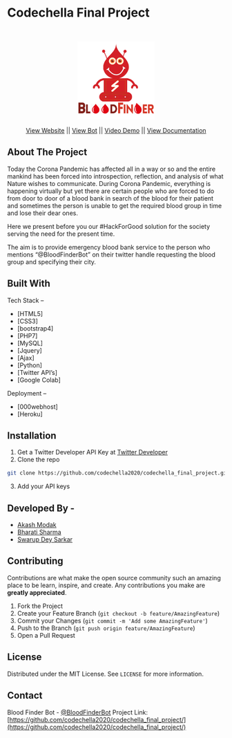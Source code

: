 # Codechella Final Project
<!-- PROJECT LOGO -->
<br />
<p align="center">
  <a href="https://github.com/codechella2020/codechella_final_project">
    <img src="readmeResource/bloodFinderBot.png" alt="Logo" width="180" height="180">
  </a>

  <p align="center">
    <a href="https://codechella2020.000webhostapp.com">View Website</a> ||
    <a href="https://twitter.com/BloodFinderBot">View Bot</a> ||
    <a href="https://youtu.be/8YWwU9GH9mQ">Video Demo</a> ||
    <a href="https://docs.google.com/presentation/d/1XAw04aVSlmz4RWXaFN22hliDMLPUODpYvaOpkUG1vgk/edit?usp=sharing">View Documentation</a>
  </p>
</p>

## About The Project

Today the Corona Pandemic has affected all in a way or so and the entire mankind has been forced into introspection, reflection, and analysis of what Nature wishes to communicate.
During Corona Pandemic, everything is happening virtually but yet there are certain people who are forced to do from door to door of a blood bank in search of the blood for their patient and sometimes the person is unable to get the required blood group in time and lose their dear ones.

Here we present before you our #HackForGood solution for the society serving the need for the present time.

The aim is to provide emergency blood bank service to the person who mentions “@BloodFinderBot” on their twitter handle requesting the blood group and specifying their city.


## Built With

Tech Stack – 
* [HTML5]
* [CSS3]
* [bootstrap4]
* [PHP7]
* [MySQL]
* [Jquery]
* [Ajax]
* [Python]
* [Twitter API’s]
* [Google Colab]

Deployment –
* [000webhost]
* [Heroku]


## Installation

1. Get a Twitter Developer API Key at [Twitter Developer](https://developer.twitter.com/en)
2. Clone the repo
```sh
git clone https://github.com/codechella2020/codechella_final_project.git
```
3. Add your API keys


## Developed By -

* [Akash Modak](https://github.com/akashmodak97)
* [Bharati Sharma](https://github.com/bhartiddn01)
* [Swarup Dey Sarkar](https://github.com/deysarkarswarup)


## Contributing

Contributions are what make the open source community such an amazing place to be learn, inspire, and create. Any contributions you make are **greatly appreciated**.
1. Fork the Project
2. Create your Feature Branch (`git checkout -b feature/AmazingFeature`)
3. Commit your Changes (`git commit -m 'Add some AmazingFeature'`)
4. Push to the Branch (`git push origin feature/AmazingFeature`)
5. Open a Pull Request

## License

Distributed under the MIT License. See `LICENSE` for more information.

## Contact

Blood Finder Bot - [@BloodFinderBot](https://twitter.com/BloodFinderBot)
Project Link: [https://github.com/codechella2020/codechella_final_project/](https://github.com/codechella2020/codechella_final_project/)

